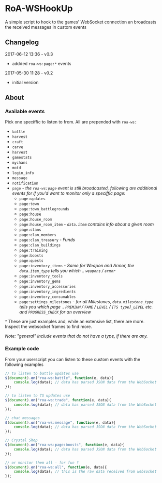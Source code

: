 # RoA-WSHookUp
A simple script to hook to the games' WebSocket connection an broadcasts the received messages in custom events

## Changelog

2017-06-12 13:36 - v0.3
 * addded `roa-ws:page:*` events

2017-05-30 11:28 - v0.2
 * initial version

## About

### Available events
Pick one speciffic to listen to from. All are prepended with `roa-ws:`

 * `battle`
 * `harvest`
 * `craft`
 * `carve`
 * `harvest`
 * `gamestats`
 * `mychans`
 * `motd`
 * `login_info`
 * `message`
 * `notification`
 * `page` - *the `roa-ws:page` event is still broadcasted, following are additional events for if you'd want to monitor only a speciffic page:*
   * `page:updates`
   * `page:town`
   * `page:town_battlegrounds`
   * `page:house`
   * `page:house_room`
   * `page:house_room_item` - *`data.item` contains info about a given room*
   * `page:clans`
   * `page:clan_members`
   * `page:clan_treasury` - *Funds*
   * `page:clan_buildings`
   * `page:training`
   * `page:boosts`
   * `page:quests`
   * `page:inventory_items` - *Same for Weapon and Armor, the `data.item_type` tells you which .. `weapons` / `armor`*
   * `page:inventory_tools`
   * `page:inventory_gems`
   * `page:inventory_accessories`
   * `page:inventory_ingredients`
   * `page:inventory_consumables`
   * `page:settings_milestones` - *for all Milestones, `data.milestone_type` tells you which page .. `PREMIUM` / `FAME` / `LEVEL` / `[TS type]_LEVEL` etc. and `PROGRESS_CHECK` for an overview*


^ These are just examples and, while an extensive list, there are more. Inspect the websocket frames to find more.

_Note: "general" include events that do not have a type, if there are any._

### Example code

From your userscript you can listen to these custom events with the following examples

```js
// to listen to battle updates use
$(document).on("roa-ws:battle", function(e, data){
    console.log(data); // data has parsed JSON data from the WebSocket event
});

// to listen to TS updates use
$(document).on("roa-ws:trade", function(e, data){
    console.log(data); // data has parsed JSON data from the WebSocket event
});

// chat messages
$(document).on("roa-ws:message", function(e, data){
    console.log(data); // data has parsed JSON data from the WebSocket event
});

// Crystal Shop
$(document).on("roa-ws:page:boosts", function(e, data){
    console.log(data); // data has parsed JSON data from the WebSocket event
});

// or monitor them all - for fun ?
$(document).on("roa-ws:all", function(e, data){
    console.log(data); // this is the raw data received from websocket (usually a JSON encoded string)
});
```